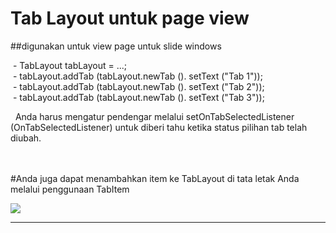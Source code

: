 # Tab Layout untuk page view 
##digunakan untuk view page untuk slide windows
<p>
 - TabLayout tabLayout = ...;</br>
 - tabLayout.addTab (tabLayout.newTab (). setText ("Tab 1"));</br>
 - tabLayout.addTab (tabLayout.newTab (). setText ("Tab 2"));</br>
 - tabLayout.addTab (tabLayout.newTab (). setText ("Tab 3"));</br>
</p> 
Anda harus mengatur pendengar melalui setOnTabSelectedListener (OnTabSelectedListener) untuk diberi tahu ketika status pilihan tab telah diubah.</br></br></br>

#Anda juga dapat menambahkan item ke TabLayout di tata letak Anda melalui penggunaan TabItem 

  <img align="center" src="https://media.giphy.com/media/lYf4omdatRBno2oGXL/giphy.gif"  />

  
  

---


